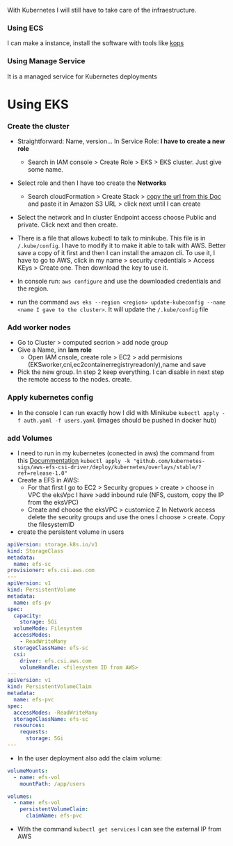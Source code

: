 With Kubernetes I will still have to take care of the infraestructure.

### Using ECS

I can make a instance, install the software with tools like [kops](https://github.com/kubernetes/kops)

### Using Manage Service

It is a managed service for Kubernetes deployments

# Using EKS

### Create the cluster

- Straightforward: Name, version... In Service Role: **I have to create a new role**
  - Search in IAM console > Create Role > EKS > EKS cluster. Just give some name.
- Select role and then I have too create the **Networks**
  - Search cloudFormation > Create Stack > [copy the url from this Doc](https://docs.aws.amazon.com/eks/latest/userguide/creating-a-vpc.html#create-vpc) and paste it in Amazon S3 URL > click next until I can create
- Select the network and In cluster Endpoint access choose Public and private. Click next and then create.

- There is a file that allows kubectl to talk to minikube. This file is in `/.kube/config`. I have to modify it to make it able to talk with AWS. Better save a copy of it first and then I can install the amazon cli. To use it, I have to go to AWS, click in my name > security credentials > Access KEys > Create one. Then download the key to use it.
- In console run: `aws configure` and use the downloaded credentials and the region.
- run the command `aws eks --region <region> update-kubeconfig --name <name I gave to the cluster>`. It will update the `/.kube/config` file

### Add worker nodes

- Go to Cluster > computed secrion > add node group
- Give a Name, inn **Iam role**
  - Open IAM cnsole, create role > EC2 > add permisions (EKSworker,cni,ec2containerregistryreadonly),name and save
- Pick the new group. In step 2 keep everything. I can disable in next step the remote access to the nodes. create.

### Apply kubernetes config

- In the console I can run exactly how I did with Minikube `kubectl apply -f auth.yaml -f users.yaml` (images should be pushed in docker hub)

### add Volumes

- I need to run in my kubernetes (conected in aws) the command from this [Docummentation](https://github.com/kubernetes-sigs/aws-efs-csi-driver) `kubectl apply -k "github.com/kubernetes-sigs/aws-efs-csi-driver/deploy/kubernetes/overlays/stable/?ref=release-1.0"`
- Create a EFS in AWS:
  - For that first I go to EC2 > Security gropues > create > choose in VPC the eksVpc I have >add inbound rule (NFS, custom, copy the IP from the eksVPC)
  - Create and choose the eksVPC > customice Z In Network access delete the security groups and use the ones I choose > create. Copy the filesystemID
- create the persistent volume in users

```yaml
apiVersion: storage.k8s.io/v1
kind: StorageClass
metadata:
  name: efs-sc
provisioner: efs.csi.aws.com
---
apiVersion: v1
kind: PersistentVolume
metadata:
  name: efs-pv
spec:
  capacity:
    storage: 5Gi
  volumeMode: Filesystem
  accessModes:
    - ReadWriteMany
  storageClassName: efs-sc
  csi:
    driver: efs.csi.aws.com
    volumeHandle: <filesystem ID from AWS>
---
apiVersion: v1
kind: PersistentVolumeClaim
metadata:
  name: efs-pvc
spec:
  accessModes: -ReadWriteMany
  storageClassName: efs-sc
  resources:
    requests:
      storage: 5Gi
---
```

- In the user deployment also add the claim volume:

```yaml
volumeMounts:
  - name: efs-vol
    mountPath: /app/users
```

```yaml
volumes:
  - name: efs-vol
    persistentVolumeClaim:
      claimName: efs-pvc
```

- With the command `kubectl get services` I can see the external IP from AWS
